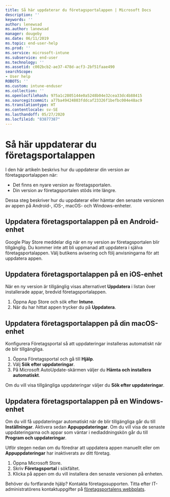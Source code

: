 ```yaml
---
title: Så här uppdaterar du företagsportalappen | Microsoft Docs
description: ''
keywords: ''
author: lenewsad
ms.author: lanewsad
manager: dougeby
ms.date: 06/11/2019
ms.topic: end-user-help
ms.prod: ''
ms.service: microsoft-intune
ms.subservice: end-user
ms.technology: ''
ms.assetid: c002bcb2-ae37-478d-acf3-2bf51faae490
searchScope:
- User help
ROBOTS: ''
ms.custom: intune-enduser
ms.collection: ''
ms.openlocfilehash: 975a1c2805144e0a5248b04e32cea33dc4b88415
ms.sourcegitcommit: a77ba49424803fddcaf23326f1befbc004e48ac9
ms.translationtype: HT
ms.contentlocale: sv-SE
ms.lasthandoff: 05/27/2020
ms.locfileid: "83877387"
---
```

# <a name="how-to-update-the-company-portal-app"></a>Så här uppdaterar du företagsportalappen

I den här artikeln beskrivs hur du uppdaterar din version av företagsportalappen när:  
* Det finns en nyare version av företagsportalen.
* Din version av företagsportalen stöds inte längre.

Dessa steg beskriver hur du uppdaterar eller hämtar den senaste versionen av appen på Android-, iOS-, macOS- och Windows-enheter.    

## <a name="update-the-company-portal-app-on-your-android-device"></a>Uppdatera företagsportalappen på en Android-enhet  

Google Play Store meddelar dig när en ny version av företagsportalen blir tillgänglig. Du kommer inte att bli uppmanad att uppdatera i själva företagsportalappen. Välj butikens avisering och följ anvisningarna för att uppdatera appen. 

## <a name="update-the-company-portal-app-on-your-ios-device"></a>Uppdatera företagsportalappen på en iOS-enhet  

När en ny version är tillgänglig visas alternativet **Uppdatera** i listan över installerade appar, bredvid företagsportalappen.  

1. Öppna App Store och sök efter **Intune**.  
2. När du har hittat appen trycker du på **Uppdatera**.  

## <a name="update-the-company-portal-app-on-your-macos-device"></a>Uppdatera företagsportalappen på din macOS-enhet

Konfigurera Företagsportal så att uppdateringar installeras automatiskt när de blir tillgängliga. 

1. Öppna Företagsportal och gå till **Hjälp**. 
2. Välj **Sök efter uppdateringar**. 
3. På Microsoft AutoUpdate-skärmen väljer du **Hämta och installera automatiskt**. 

Om du vill visa tillgängliga uppdateringar väljer du **Sök efter uppdateringar**.  

## <a name="update-the-company-portal-app-on-your-windows-device"></a>Uppdatera företagsportalappen på en Windows-enhet
Om du vill få uppdateringar automatiskt när de blir tillgängliga går du till **Inställningar**. Aktivera sedan **Appuppdateringar**. Om du vill visa de senaste uppdateringarna och appar som väntar i nedladdningskön går du till **Program och uppdateringar**.  

Utför stegen nedan om du föredrar att uppdatera appen manuellt eller om **Appuppdateringar** har inaktiverats av ditt företag.  
1. Öppna Microsoft Store.
2. Skriv **Företagsportal** i sökfältet.
3. Klicka på appen om du vill installera den senaste versionen på enheten. 


Behöver du fortfarande hjälp? Kontakta företagssupporten. Titta efter IT-administratörens kontaktuppgifter på [företagsportalens webbplats](https://go.microsoft.com/fwlink/?linkid=2010980).
